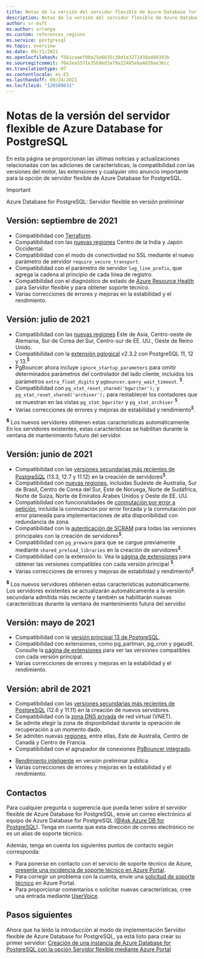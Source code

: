 ```yaml
---
title: Notas de la versión del servidor flexible de Azure Database for PostgreSQL
description: Notas de la versión del servidor flexible de Azure Database for PostgreSQL
author: sr-msft
ms.author: srranga
ms.custom: references_regions
ms.service: postgresql
ms.topic: overview
ms.date: 09/21/2021
ms.openlocfilehash: f5b1caaef90a25e6635c30d1e3272438a408393b
ms.sourcegitcommit: f6e2ea5571e35b9ed3a79a22485eba4d20ae36cc
ms.translationtype: HT
ms.contentlocale: es-ES
ms.lasthandoff: 09/24/2021
ms.locfileid: "128589632"
---
```

# <a name="release-notes---azure-database-for-postgresql---flexible-server"></a>Notas de la versión del servidor flexible de Azure Database for PostgreSQL

En esta página se proporcionan las últimas noticias y actualizaciones relacionadas con las adiciones de características, la compatibilidad con las versiones del motor, las extensiones y cualquier otro anuncio importante para la opción de servidor flexible de Azure Database for PostgreSQL.

> [!IMPORTANT]
> Azure Database for PostgreSQL: Servidor flexible en versión preliminar

## <a name="release-september-2021"></a>Versión: septiembre de 2021

* Compatibilidad con [Terraform](https://registry.terraform.io/providers/hashicorp/azurerm/latest/docs/resources/postgresql_flexible_server).
* Compatibilidad con las [nuevas regiones](overview.md#azure-regions) Centro de la India y Japón Occidental.
* Compatibilidad con el modo de conectividad no SSL mediante el nuevo parámetro de servidor `require_secure_transport`.
* Compatibilidad con el parámetro de servidor `log_line_prefix`, que agrega la cadena al principio de cada línea de registro.
* Compatibilidad con el diagnóstico de estado de [Azure Resource Health](../../service-health/resource-health-overview.md) para Servidor flexible y para obtener soporte técnico.
* Varias correcciones de errores y mejoras en la estabilidad y el rendimiento.

## <a name="release-july-2021"></a>Versión: julio de 2021

* Compatibilidad con las [nuevas regiones](overview.md#azure-regions) Este de Asia, Centro-oeste de Alemania, Sur de Corea del Sur, Centro-sur de EE. UU., Oeste de Reino Unido.
* Compatibilidad con la [extensión pglogical](concepts-logical.md) v2.3.2 con PostgreSQL 11, 12 y 13.<sup>$</sup>
* PgBouncer ahora incluye `ignore_startup_parameters` para omitir determinados parámetros del controlador del lado cliente, incluidos los parámetros `extra_float_digits` y `pgbouncer.query_wait_timeout`.  <sup>$</sup>.
* Compatibilidad con `pg_stat_reset_shared('bgwriter');` y `pg_stat_reset_shared('archiver');` para restablecer los contadores que se muestran en las vistas `pg_stat_bgwriter` y `pg_stat_archiver` <sup>$</sup>.
* Varias correcciones de errores y mejoras de estabilidad y rendimiento<sup>$</sup>.

<sup> **$**</sup> Los nuevos servidores obtienen estas características automáticamente. En los servidores existentes, estas características se habilitan durante la ventana de mantenimiento futuro del servidor.

## <a name="release-june-2021"></a>Versión: junio de 2021

* Compatibilidad con las [versiones secundarias más recientes de PostgreSQL](./concepts-supported-versions.md) (13.3, 12.7 y 11.12) en la creación de servidores<sup>$</sup>.
* Compatibilidad con [nuevas regiones](overview.md#azure-regions), incluidas Sudeste de Australia, Sur de Brasil, Centro de Corea del Sur, Este de Noruega, Norte de Sudáfrica, Norte de Suiza, Norte de Emiratos Árabes Unidos y Oeste de EE. UU.
* Compatibilidad con funcionalidades de [conmutación por error a petición](./concepts-high-availability.md#on-demand-failover), incluida la conmutación por error forzada y la conmutación por error planeada para implementaciones de alta disponibilidad con redundancia de zona.
* Compatibilidad con la [autenticación de SCRAM](how-to-connect-scram.md) para todas las versiones principales con la creación de servidores<sup>$</sup>.
* Compatibilidad con `pg_prewarm` para que se cargue previamente mediante `shared_preload_libraries` en la creación de servidores<sup>$</sup>.
* Compatibilidad con la extensión lo. Vea la [página de extensiones](./concepts-extensions.md) para obtener las versiones compatibles con cada versión principal <sup>$</sup>.
* Varias correcciones de errores y mejoras de estabilidad y rendimiento<sup>$</sup>.
  
<sup> **$**</sup> Los nuevos servidores obtienen estas características automáticamente.  Los servidores existentes se actualizarán automáticamente a la versión secundaria admitida más reciente y también se habilitarán nuevas características durante la ventana de mantenimiento futura del servidor.

## <a name="release-may-2021"></a>Versión: mayo de 2021

* Compatibilidad con la [versión principal 13 de PostgreSQL](./concepts-supported-versions.md).
* Compatibilidad con extensiones, como pg_partman, pg_cron y pgaudit. Consulte la [página de extensiones](./concepts-extensions.md) para ver las versiones compatibles con cada versión principal.
* Varias correcciones de errores y mejoras en la estabilidad y el rendimiento.

## <a name="release-april-2021"></a>Versión: abril de 2021

* Compatibilidad con las [versiones secundarias más recientes de PostgreSQL](./concepts-supported-versions.md) (12.6 y 11.11) en la creación de nuevos servidores.
* Compatibilidad con la [zona DNS privada](./concepts-networking.md#private-access-vnet-integration) de red virtual (VNET).
* Se admite elegir la zona de disponibilidad durante la operación de recuperación a un momento dado.
* Se admiten nuevas [regiones](./overview.md#azure-regions), entre ellas, Este de Australia, Centro de Canadá y Centro de Francia.
* Compatibilidad con el agrupador de conexiones [PgBouncer integrado](./concepts-pgbouncer.md). 
<!--- * Support for [pglogical](https://github.com/2ndQuadrant/pglogical) extension version 2.3.2. -->
* [Rendimiento inteligente](concepts-query-store.md) en versión preliminar pública.
* Varias correcciones de errores y mejoras en la estabilidad y el rendimiento.

## <a name="contacts"></a>Contactos

Para cualquier pregunta o sugerencia que pueda tener sobre el servidor flexible de Azure Database for PostgreSQL, envíe un correo electrónico al equipo de Azure Database for PostgreSQL ([@Ask Azure DB for PostgreSQL](mailto:AskAzureDBforPostgreSQL@service.microsoft.com)). Tenga en cuenta que esta dirección de correo electrónico no es un alias de soporte técnico.

Además, tenga en cuenta los siguientes puntos de contacto según corresponda:

- Para ponerse en contacto con el servicio de soporte técnico de Azure, [presente una incidencia de soporte técnico en Azure Portal](https://portal.azure.com/?#blade/Microsoft_Azure_Support/HelpAndSupportBlade).
- Para corregir un problema con la cuenta, envíe una [solicitud de soporte técnico](https://ms.portal.azure.com/#blade/Microsoft_Azure_Support/HelpAndSupportBlade/newsupportrequest) en Azure Portal.
- Para proporcionar comentarios o solicitar nuevas características, cree una entrada mediante [UserVoice](https://feedback.azure.com/forums/597976-azure-database-for-postgresql).
  

## <a name="next-steps"></a>Pasos siguientes

Ahora que ha leído la introducción al modo de implementación Servidor flexible de Azure Database for PostgreSQL, ya está listo para crear su primer servidor: [Creación de una instancia de Azure Database for PostgreSQL con la opción Servidor flexible mediante Azure Portal](./quickstart-create-server-portal.md)